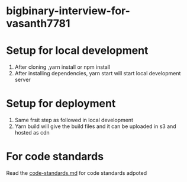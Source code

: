 # bigbinary-interview-for-vasanth7781

# Setup for local development

1. After cloning ,yarn install or npm install
2. After installing dependencies, yarn start will start local development server

# Setup for deployment

1. Same frsit step as followed in local development
2. Yarn build will give the build files and it can be uploaded in s3 and hosted as cdn

# For code standards

Read the [code-standards.md](./code-standards.md#section) for code standards adpoted
